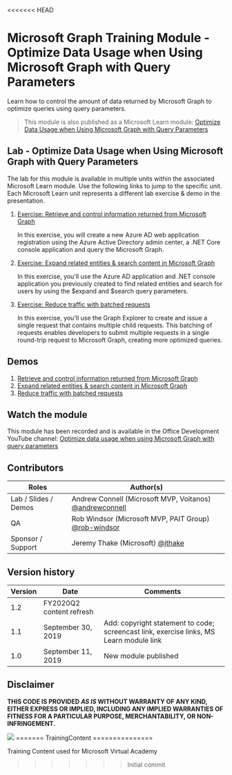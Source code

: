 <<<<<<< HEAD
# Microsoft Graph Training Module - Optimize Data Usage when Using Microsoft Graph with Query Parameters

Learn how to control the amount of data returned by Microsoft Graph to optimize queries using query parameters.

> This module is also published as a Microsoft Learn module: [Optimize Data Usage when Using Microsoft Graph with Query Parameters](https://docs.microsoft.com/learn/modules/optimize-data-usage)

## Lab - Optimize Data Usage when Using Microsoft Graph with Query Parameters

The lab for this module is available in multiple units within the associated Microsoft Learn module. Use the following links to jump to the specific unit. Each Microsoft Learn unit represents a different lab exercise & demo in the presentation.

1. [Exercise: Retrieve and control information returned from Microsoft Graph](https://docs.microsoft.com/learn/modules/optimize-data-usage/3-exercise-retrieve-control-information-returned-from-microsoft-graph)

    In this exercise, you will create a new Azure AD web application registration using the Azure Active Directory admin center, a .NET Core console application and query the Microsoft Graph.

1. [Exercise: Expand related entities & search content in Microsoft Graph](https://docs.microsoft.com/en-us/learn/modules/optimize-data-usage/5-exercise-expand-related-entities-search-content-microsoft-graph)

    In this exercise, you'll use the Azure AD application and .NET console application you previously created to find related entities and search for users by using the $expand and $search query parameters.

1. [Exercise: Reduce traffic with batched requests](https://docs.microsoft.com/en-us/learn/modules/optimize-data-usage/7-exercise-reduce-traffic-with-batched-requests)

    In this exercise, you'll use the Graph Explorer to create and issue a single request that contains multiple child requests. This batching of requests enables developers to submit multiple requests in a single round-trip request to Microsoft Graph, creating more optimized queries.

## Demos

1. [Retrieve and control information returned from Microsoft Graph](./demos/01-retrieve-control-data)
1. [Expand related entities & search content in Microsoft Graph](./demos/02-expand-related-enties-search)
1. [Reduce traffic with batched requests](./demos/03-reduce-traffic-batch)

## Watch the module

This module has been recorded and is available in the Office Development YouTube channel: [Optimize data usage when using Microsoft Graph with query parameters](https://youtu.be/8cIPfpRvCJ8)

## Contributors

|        Roles         |                                       Author(s)                                       |
| -------------------- | ------------------------------------------------------------------------------------- |
| Lab / Slides / Demos | Andrew Connell (Microsoft MVP, Voitanos) [@andrewconnell](//github.com/andrewconnell) |
| QA                   | Rob Windsor (Microsoft MVP, PAIT Group) [@rob-windsor](//github.com/rob-windsor)      |
| Sponsor / Support    | Jeremy Thake (Microsoft) [@jthake](//github.com/jthake)                               |

## Version history

| Version |           Date           |                                        Comments                                         |
| ------- | ------------------------ | --------------------------------------------------------------------------------------- |
| 1.2     | FY2020Q2 content refresh |                                                                                         |
| 1.1     | September 30, 2019       | Add: copyright statement to code; screencast link, exercise links, MS Learn module link |
| 1.0     | September 11, 2019       | New module published                                                                    |

## Disclaimer

**THIS CODE IS PROVIDED _AS IS_ WITHOUT WARRANTY OF ANY KIND, EITHER EXPRESS OR IMPLIED, INCLUDING ANY IMPLIED WARRANTIES OF FITNESS FOR A PARTICULAR PURPOSE, MERCHANTABILITY, OR NON-INFRINGEMENT.**

<img src="https://telemetry.sharepointpnp.com/msgraph-training-optimize-data-usage" />
=======
TrainingContent
===============

Training Content used for Microsoft Virtual Academy
>>>>>>> Initial commit
